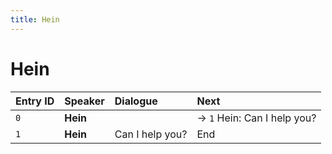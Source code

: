 ```yaml
---
title: Hein
---
```


# Hein


| Entry ID | Speaker | Dialogue | Next |
| :------- | :------ | :------- | :------------ |
| `0` | **Hein** |  | → `1` Hein: Can I help you? |
| `1` | **Hein** | Can I help you? | End |
